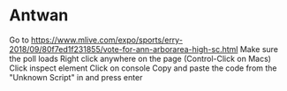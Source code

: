 # Antwan
Go to https://www.mlive.com/expo/sports/erry-2018/09/80f7ed1f231855/vote-for-ann-arborarea-high-sc.html
Make sure the poll loads
Right click anywhere on the page (Control-Click on Macs)
Click inspect element
Click on console
Copy and paste the code from the "Unknown Script" in and press enter
